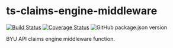 # ts-claims-engine-middleware
[![Build Status](https://travis-ci.org/byu-oit/ts-claims-engine-middleware.svg?branch=master)](https://travis-ci.org/byu-oit/ts-claims-engine-middleware)
[![Coverage Status](https://coveralls.io/repos/github/byu-oit/ts-claims-engine-middleware/badge.svg?branch=master)](https://coveralls.io/github/byu-oit/ts-claims-engine-middleware?branch=master)
![GitHub package.json version](https://img.shields.io/github/package-json/v/byu-oit/ts-claims-engine-middleware)

BYU API claims engine middleware function.
